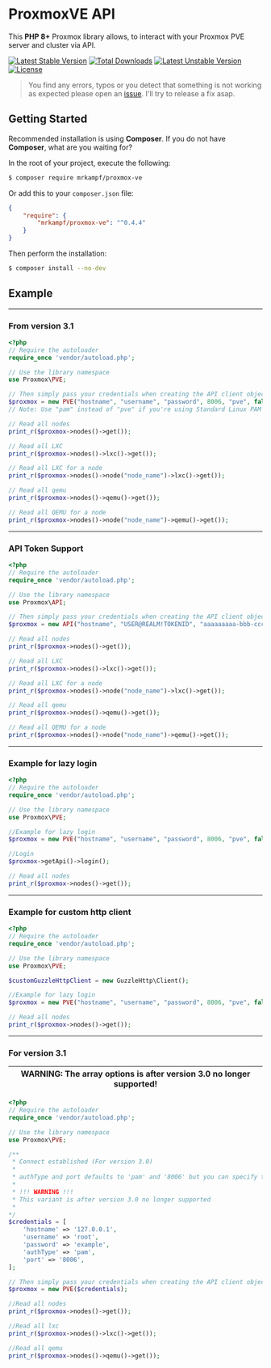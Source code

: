 # ProxmoxVE API
This **PHP 8+** Proxmox library allows, to interact with your Proxmox PVE server and cluster via API.

[![Latest Stable Version](https://poser.pugx.org/mrkampf/proxmox-ve/v/stable)](https://packagist.org/packages/mrkampf/proxmox-ve)
[![Total Downloads](https://poser.pugx.org/mrkampf/proxmox-ve/downloads)](https://packagist.org/packages/mrkampf/proxmox-ve)
[![Latest Unstable Version](https://poser.pugx.org/mrkampf/proxmox-ve/v/unstable)](https://packagist.org/packages/mrkampf/proxmox-ve)
[![License](https://poser.pugx.org/mrkampf/proxmox-ve/license)](https://packagist.org/packages/mrkampf/proxmox-ve)

> You find any errors, typos or you detect that something is not working as expected please open an [issue](https://github.com/MrKampf/proxmoxVE/issues/new). I'll try to release a fix asap.

## Getting Started

Recommended installation is using **Composer**. If you do not have **Composer**, what are you waiting for?

In the root of your project, execute the following:

```sh
$ composer require mrkampf/proxmox-ve
```

Or add this to your `composer.json` file:

```json
{
    "require": {
        "mrkampf/proxmox-ve": "^0.4.4"
    }
}
```

Then perform the installation:
```sh
$ composer install --no-dev
```

## Example

---
### From version 3.1

```php
<?php
// Require the autoloader
require_once 'vendor/autoload.php';

// Use the library namespace
use Proxmox\PVE;

// Then simply pass your credentials when creating the API client object.
$proxmox = new PVE("hostname", "username", "password", 8006, "pve", false);
// Note: Use "pam" instead of "pve" if you're using Standard Linux PAM authentication.

// Read all nodes
print_r($proxmox->nodes()->get());

// Read all LXC
print_r($proxmox->nodes()->lxc()->get());

// Read all LXC for a node
print_r($proxmox->nodes()->node("node_name")->lxc()->get());

// Read all qemu
print_r($proxmox->nodes()->qemu()->get());

// Read all QEMU for a node
print_r($proxmox->nodes()->node("node_name")->qemu()->get());

```

---
### API Token Support

```php
<?php
// Require the autoloader
require_once 'vendor/autoload.php';

// Use the library namespace
use Proxmox\API;

// Then simply pass your credentials when creating the API client object.
$proxmox = new API("hostname", "USER@REALM!TOKENID", "aaaaaaaaa-bbb-cccc-dddd-ef0123456789", 8006, false);

// Read all nodes
print_r($proxmox->nodes()->get());

// Read all LXC
print_r($proxmox->nodes()->lxc()->get());

// Read all LXC for a node
print_r($proxmox->nodes()->node("node_name")->lxc()->get());

// Read all qemu
print_r($proxmox->nodes()->qemu()->get());

// Read all QEMU for a node
print_r($proxmox->nodes()->node("node_name")->qemu()->get());

```

---
### Example for lazy login

```php
<?php
// Require the autoloader
require_once 'vendor/autoload.php';

// Use the library namespace
use Proxmox\PVE;

//Example for lazy login
$proxmox = new PVE("hostname", "username", "password", 8006, "pve", false, true);

//Login
$proxmox->getApi()->login();

// Read all nodes
print_r($proxmox->nodes()->get());

```

---
### Example for custom http client

```php
<?php
// Require the autoloader
require_once 'vendor/autoload.php';

// Use the library namespace
use Proxmox\PVE;

$customGuzzleHttpClient = new GuzzleHttp\Client();

//Example for lazy login
$proxmox = new PVE("hostname", "username", "password", 8006, "pve", false, false, $customGuzzleHttpClient);

// Read all nodes
print_r($proxmox->nodes()->get());

```

---
### For version 3.1

| WARNING: The array options is after version 3.0 no longer supported! |
| --- |

```php
<?php
// Require the autoloader
require_once 'vendor/autoload.php';

// Use the library namespace
use Proxmox\PVE;

/**
 * Connect established (For version 3.0) 
 * 
 * authType and port defaults to 'pam' and '8006' but you can specify them like so
 * 
 * !!! WARNING !!!
 * This variant is after version 3.0 no longer supported
 * 
*/
$credentials = [
    'hostname' => '127.0.0.1',
    'username' => 'root',
    'password' => 'example',
    'authType' => 'pam',
    'port' => '8006',
];

// Then simply pass your credentials when creating the API client object.
$proxmox = new PVE($credentials);

//Read all nodes
print_r($proxmox->nodes()->get());

//Read all lxc
print_r($proxmox->nodes()->lxc()->get());

//Read all qemu
print_r($proxmox->nodes()->qemu()->get());
```

[LICENSE]:./LICENSE
[PVE2 API Documentation]:http://pve.proxmox.com/pve-docs/api-viewer/index.html
[ProxmoxVE API]:http://pve.proxmox.com/wiki/Proxmox_VE_API
[Proxmox wiki]:http://pve.proxmox.com/wiki
[Composer]:https://getcomposer.org/
